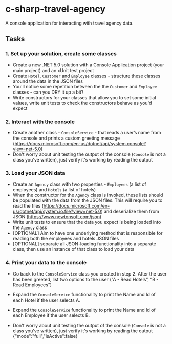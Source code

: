 # c-sharp-travel-agency
A console application for interacting with travel agency data.

## Tasks

### 1. Set up your solution, create some classes

* Create a new .NET 5.0 solution with a Console Application project (your main project) and an xUnit test project
* Create `Hotel`, `Customer` and `Employee` classes - structure these classes around the data in the JSON files
* You'll notice some repetition between the the `Customer` and `Employee` classes - can you DRY it up a bit?
* Write constructors for your classes that allow you to set some initial values, write unit tests to check the constructors behave as you'd expect

### 2. Interact with the console

* Create another class - `ConsoleService` - that reads a user’s name from the console and prints a custom greeting message (https://docs.microsoft.com/en-us/dotnet/api/system.console?view=net-5.0)
* Don't worry about unit testing the output of the console (`Console` is not a class you've written), just verify it's working by reading the output

### 3. Load your JSON data

* Create an `Agency` class with two properties - `Employees` (a list of employees) and `Hotels` (a list of hotels)
* When the constructor for the `Agency` class is invoked, these lists should be populated with the data from the JSON files. This will require you to read the files (https://docs.microsoft.com/en-us/dotnet/api/system.io.file?view=net-5.0) and deserialize them from JSON (https://www.newtonsoft.com/json)
* Write unit tests to ensure that the data you expect is being loaded into the `Agency` class
* [OPTIONAL] Aim to have one underlying method that is responsible for reading both the employees and hotels JSON files
* [OPTIONAL] separate all JSON-loading functionality into a separate class, then use an instance of that class to load your data

### 4. Print your data to the console

* Go back to the `ConsoleService` class you created in step 2. After the user has been greeted, list two options to the user (“A - Read Hotels”, “B - Read Employees”)

* Expand the `ConsoleService` functionality to print the Name and Id of each Hotel if the user selects A.
* Expand the `ConsoleService` functionality to print the Name and Id of each Employee if the user selects B.
* Don't worry about unit testing the output of the console (`Console` is not a class you've written), just verify it's working by reading the output
{"mode":"full","isActive":false}
